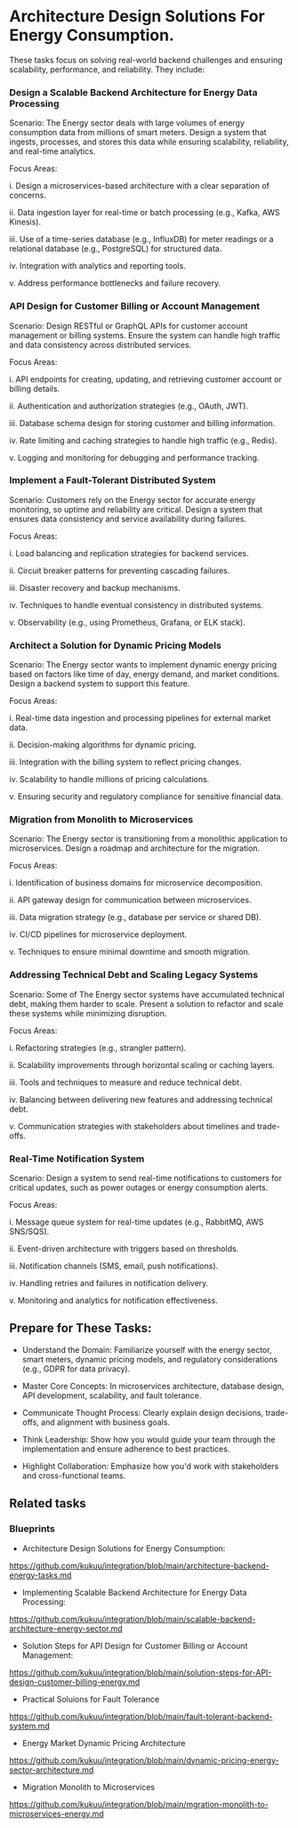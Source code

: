 # Architecture Design Solutions For Energy Consumption.

These tasks focus on solving real-world backend challenges and ensuring scalability, performance, and reliability. They include:

###  Design a Scalable Backend Architecture for Energy Data Processing
Scenario: The Energy sector deals with large volumes of energy consumption data from millions of smart meters. Design a system that ingests, processes, and stores this data while ensuring scalability, reliability, and real-time analytics.

Focus Areas:

i. Design a microservices-based architecture with a clear separation of concerns.

ii. Data ingestion layer for real-time or batch processing (e.g., Kafka, AWS Kinesis).

iii. Use of a time-series database (e.g., InfluxDB) for meter readings or a relational database (e.g., PostgreSQL) for structured data.

iv. Integration with analytics and reporting tools.

v. Address performance bottlenecks and failure recovery.

### API Design for Customer Billing or Account Management
Scenario: Design RESTful or GraphQL APIs for customer account management or billing systems. Ensure the system can handle high traffic and data consistency across distributed services.

Focus Areas:

i. API endpoints for creating, updating, and retrieving customer account or billing details.

ii. Authentication and authorization strategies (e.g., OAuth, JWT).

iii. Database schema design for storing customer and billing information.

iv. Rate limiting and caching strategies to handle high traffic (e.g., Redis).

v. Logging and monitoring for debugging and performance tracking.


### Implement a Fault-Tolerant Distributed System
Scenario: Customers rely on the Energy sector for accurate energy monitoring, so uptime and reliability are critical. Design a system that ensures data consistency and service availability during failures.

Focus Areas:

i. Load balancing and replication strategies for backend services.

ii. Circuit breaker patterns for preventing cascading failures.

iii. Disaster recovery and backup mechanisms.

iv. Techniques to handle eventual consistency in distributed systems.

v. Observability (e.g., using Prometheus, Grafana, or ELK stack).


### Architect a Solution for Dynamic Pricing Models
Scenario: The Energy sector wants to implement dynamic energy pricing based on factors like time of day, energy demand, and market conditions. Design a backend system to support this feature.

Focus Areas:

i. Real-time data ingestion and processing pipelines for external market data.

ii. Decision-making algorithms for dynamic pricing.

iii. Integration with the billing system to reflect pricing changes.

iv. Scalability to handle millions of pricing calculations.

v. Ensuring security and regulatory compliance for sensitive financial data.


### Migration from Monolith to Microservices
Scenario: The Energy sector is transitioning from a monolithic application to microservices. Design a roadmap and architecture for the migration.

Focus Areas:

i. Identification of business domains for microservice decomposition.

ii. API gateway design for communication between microservices.

iii. Data migration strategy (e.g., database per service or shared DB).

iv. CI/CD pipelines for microservice deployment.

v. Techniques to ensure minimal downtime and smooth migration.


### Addressing Technical Debt and Scaling Legacy Systems
Scenario: Some of The Energy sector systems have accumulated technical debt, making them harder to scale. Present a solution to refactor and scale these systems while minimizing disruption.

Focus Areas:

i. Refactoring strategies (e.g., strangler pattern).

ii. Scalability improvements through horizontal scaling or caching layers.

iii. Tools and techniques to measure and reduce technical debt.

iv. Balancing between delivering new features and addressing technical debt.

v. Communication strategies with stakeholders about timelines and trade-offs.


### Real-Time Notification System
Scenario: Design a system to send real-time notifications to customers for critical updates, such as power outages or energy consumption alerts.

Focus Areas:

i. Message queue system for real-time updates (e.g., RabbitMQ, AWS SNS/SQS).

ii. Event-driven architecture with triggers based on thresholds.

iii. Notification channels (SMS, email, push notifications).

iv. Handling retries and failures in notification delivery.

v. Monitoring and analytics for notification effectiveness.


## Prepare for These Tasks:

- Understand the Domain: Familiarize yourself with the energy sector, smart meters, dynamic pricing models, and regulatory considerations (e.g., GDPR for data privacy).

- Master Core Concepts: In microservices architecture, database design, API development, scalability, and fault tolerance.
  
- Communicate Thought Process: Clearly explain design decisions, trade-offs, and alignment with business goals.
  
- Think Leadership: Show how you would guide your team through the implementation and ensure adherence to best practices.

- Highlight Collaboration: Emphasize how you'd work with stakeholders and cross-functional teams.


## Related tasks 

### Blueprints

- Architecture Design Solutions for Energy Consumption:

https://github.com/kukuu/integration/blob/main/architecture-backend-energy-tasks.md

- Implementing Scalable Backend Architecture for Energy Data Processing:

 https://github.com/kukuu/integration/blob/main/scalable-backend-architecture-energy-sector.md

- Solution Steps for API Design for Customer Billing or Account Management:

 https://github.com/kukuu/integration/blob/main/solution-steps-for-API-design-customer-billing-energy.md

 - Practical Soluions for Fault Tolerance
 
 https://github.com/kukuu/integration/blob/main/fault-tolerant-backend-system.md

 - Energy Market Dynamic Pricing Architecture

https://github.com/kukuu/integration/blob/main/dynamic-pricing-energy-sector-architecture.md

- Migration Monolith to Microservices

https://github.com/kukuu/integration/blob/main/mgration-monolith-to-microservices-energy.md


